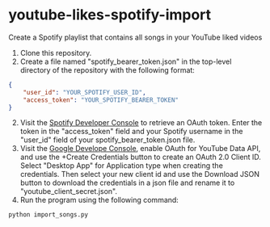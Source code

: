 # youtube-likes-spotify-import
Create a Spotify playlist that contains all songs in your YouTube liked videos
1. Clone this repository.
1. Create a file named "spotify_bearer_token.json" in the top-level directory of the repository with the following format:
```json
{
	"user_id": "YOUR_SPOTIFY_USER_ID",
	"access_token": "YOUR_SPOTIFY_BEARER_TOKEN"
}
```
2. Visit the [Spotify Developer Console](https://developer.spotify.com/console/post-playlists/) to retrieve an OAuth token. Enter the token in the "access_token" field and your Spotify username in the "user_id" field of your spotify_bearer_token.json file.
3. Visit the [Google Develope Console](https://console.developers.google.com/apis/credentials), enable OAuth for YouTube Data API, and use the +Create Credentials button to create an OAuth 2.0 Client ID. Select "Desktop App" for Application type when creating the credentials. Then select your new client id and use the Download JSON button to download the credentials in a json file and rename it to "youtube_client_secret.json". 
4. Run the program using the following command:
```python
python import_songs.py
```
